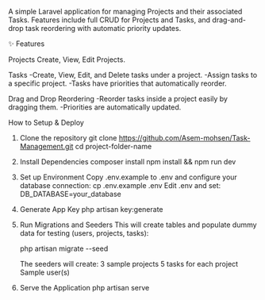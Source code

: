 A simple Laravel application for managing Projects and their associated Tasks.
Features include full CRUD for Projects and Tasks, and drag-and-drop task reordering with automatic priority updates.

✨ Features

Projects
Create, View, Edit Projects.

Tasks
-Create, View, Edit, and Delete tasks under a project.
-Assign tasks to a specific project.
-Tasks have priorities that automatically reorder.

Drag and Drop Reordering
-Reorder tasks inside a project easily by dragging them.
-Priorities are automatically updated.


How to Setup & Deploy
1. Clone the repository
    git clone https://github.com/Asem-mohsen/Task-Management.git
    cd project-folder-name

2. Install Dependencies
    composer install
    npm install && npm run dev

3. Set up Environment
    Copy .env.example to .env and configure your database connection:
    cp .env.example .env
    Edit .env and set:
    DB_DATABASE=your_database

4. Generate App Key
    php artisan key:generate

5. Run Migrations and Seeders
    This will create tables and populate dummy data for testing (users, projects, tasks):

    php artisan migrate --seed

    The seeders will create:
    3 sample projects
    5 tasks for each project
    Sample user(s)

6. Serve the Application
    php artisan serve